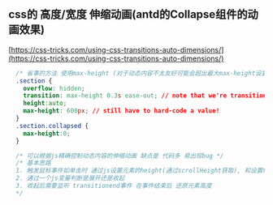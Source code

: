 ## css的 高度/宽度 伸缩动画(antd的Collapse组件的动画效果)

[https://css-tricks.com/using-css-transitions-auto-dimensions/](https://css-tricks.com/using-css-transitions-auto-dimensions/)

```css
  /* 省事的方法 使用max-height (对于动态内容不太友好可能会超出最大max-height设置) */
  .section {
    overflow: hidden;
    transition: max-height 0.3s ease-out; // note that we're transitioning max-height, not height!
    height:auto;
    max-height: 600px; // still have to hard-code a value!
  }
  .section.collapsed {
    max-height:0;
  }
```

```js
  /* 可以根据js精确控制动态内容的伸缩动画 缺点是 代码多 易出现bug */
  /* 基本思路
  1. 触发鼠标事件如单击时 通过js设置元素的height(通过scrollHeight获取), 和设置trisiion
  2. 通过一个js变量判断是展开还是收起
  3. 收起后需要监听 transitionend事件 在事件结束后 还原元素高度
  */
```
